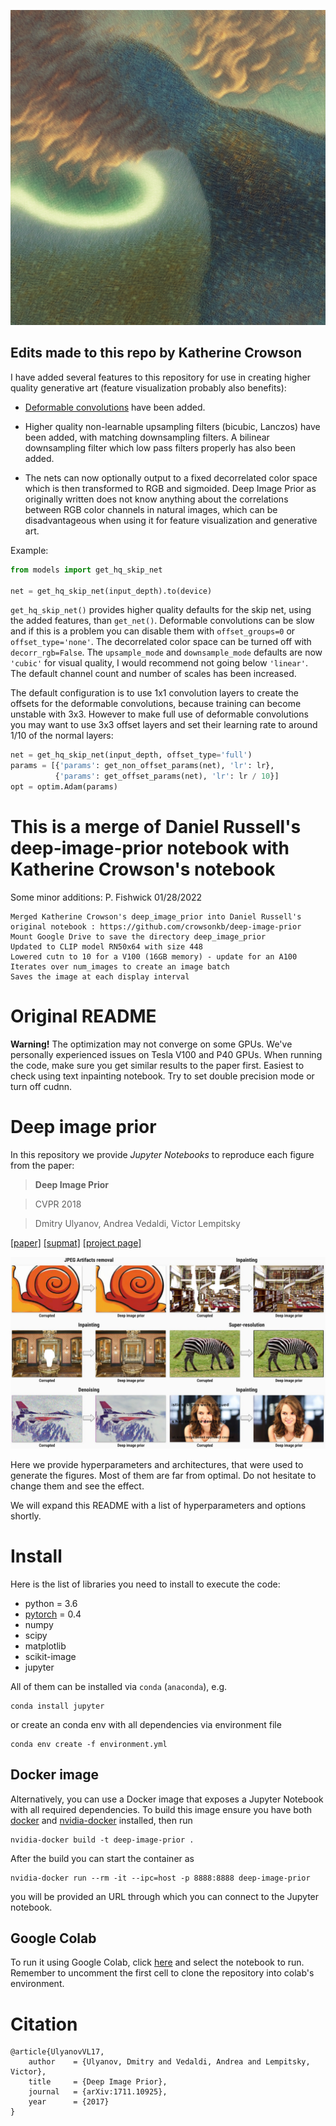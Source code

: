 ![Cover](/images/cover.png)

## Edits made to this repo by Katherine Crowson

I have added several features to this repository for use in creating higher quality generative art (feature visualization probably also benefits):

* [Deformable convolutions](https://arxiv.org/abs/1703.06211) have been added.

* Higher quality non-learnable upsampling filters (bicubic, Lanczos) have been added, with matching downsampling filters. A bilinear downsampling filter which low pass filters properly has also been added.

* The nets can now optionally output to a fixed decorrelated color space which is then transformed to RGB and sigmoided. Deep Image Prior as originally written does not know anything about the correlations between RGB color channels in natural images, which can be disadvantageous when using it for feature visualization and generative art.

Example:

```python
from models import get_hq_skip_net

net = get_hq_skip_net(input_depth).to(device)
```

`get_hq_skip_net()` provides higher quality defaults for the skip net, using the added features, than `get_net()`. Deformable convolutions can be slow and if this is a problem you can disable them with `offset_groups=0` or `offset_type='none'`. The decorrelated color space can be turned off with `decorr_rgb=False`. The `upsample_mode` and `downsample_mode` defaults are now `'cubic'` for visual quality, I would recommend not going below `'linear'`. The default channel count and number of scales has been increased.

The default configuration is to use 1x1 convolution layers to create the offsets for the
deformable convolutions, because training can become unstable with 3x3. However to make full use of deformable convolutions you may want to use 3x3 offset layers and set their learning rate to around 1/10 of the normal layers:

```python
net = get_hq_skip_net(input_depth, offset_type='full')
params = [{'params': get_non_offset_params(net), 'lr': lr},
          {'params': get_offset_params(net), 'lr': lr / 10}]
opt = optim.Adam(params)
```
# This is a merge of Daniel Russell's deep-image-prior notebook with Katherine Crowson's notebook

Some minor additions: P. Fishwick 01/28/2022

    Merged Katherine Crowson's deep_image_prior into Daniel Russell's original notebook : https://github.com/crowsonkb/deep-image-prior
    Mount Google Drive to save the directory deep_image_prior
    Updated to CLIP model RN50x64 with size 448
    Lowered cutn to 10 for a V100 (16GB memory) - update for an A100
    Iterates over num_images to create an image batch
    Saves the image at each display interval

# Original README

**Warning!** The optimization may not converge on some GPUs. We've personally experienced issues on Tesla V100 and P40 GPUs. When running the code, make sure you get similar results to the paper first. Easiest to check using text inpainting notebook.  Try to set double precision mode or turn off cudnn. 

# Deep image prior

In this repository we provide *Jupyter Notebooks* to reproduce each figure from the paper:

> **Deep Image Prior**

> CVPR 2018

> Dmitry Ulyanov, Andrea Vedaldi, Victor Lempitsky


[[paper]](https://sites.skoltech.ru/app/data/uploads/sites/25/2018/04/deep_image_prior.pdf) [[supmat]](https://box.skoltech.ru/index.php/s/ib52BOoV58ztuPM) [[project page]](https://dmitryulyanov.github.io/deep_image_prior)

![](data/teaser_compiled.jpg)

Here we provide hyperparameters and architectures, that were used to generate the figures. Most of them are far from optimal. Do not hesitate to change them and see the effect.

We will expand this README with a list of hyperparameters and options shortly.

# Install

Here is the list of libraries you need to install to execute the code:
- python = 3.6
- [pytorch](http://pytorch.org/) = 0.4
- numpy
- scipy
- matplotlib
- scikit-image
- jupyter

All of them can be installed via `conda` (`anaconda`), e.g.
```
conda install jupyter
```


or create an conda env with all dependencies via environment file

```
conda env create -f environment.yml
```

## Docker image

Alternatively, you can use a Docker image that exposes a Jupyter Notebook with all required dependencies. To build this image ensure you have both [docker](https://www.docker.com/) and  [nvidia-docker](https://github.com/NVIDIA/nvidia-docker) installed, then run

```
nvidia-docker build -t deep-image-prior .
```

After the build you can start the container as

```
nvidia-docker run --rm -it --ipc=host -p 8888:8888 deep-image-prior
```

you will be provided an URL through which you can connect to the Jupyter notebook.

## Google Colab

To run it using Google Colab, click [here](https://colab.research.google.com/github/DmitryUlyanov/deep-image-prior) and select the notebook to run. Remember to uncomment the first cell to clone the repository into colab's environment.


# Citation
```
@article{UlyanovVL17,
    author    = {Ulyanov, Dmitry and Vedaldi, Andrea and Lempitsky, Victor},
    title     = {Deep Image Prior},
    journal   = {arXiv:1711.10925},
    year      = {2017}
}
```
